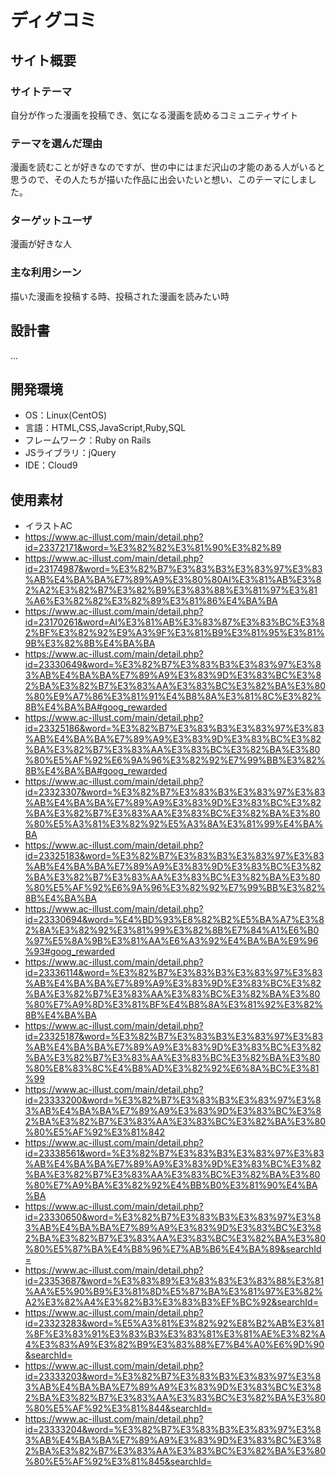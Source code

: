 # ディグコミ

## サイト概要
### サイトテーマ
自分が作った漫画を投稿でき、気になる漫画を読めるコミュニティサイト

### テーマを選んだ理由
漫画を読むことが好きなのですが、世の中にはまだ沢山の才能のある人がいると思うので、その人たちが描いた作品に出会いたいと想い、このテーマにしました。

### ターゲットユーザ
漫画が好きな人

### 主な利用シーン
描いた漫画を投稿する時、投稿された漫画を読みたい時

## 設計書
...

## 開発環境
- OS：Linux(CentOS)
- 言語：HTML,CSS,JavaScript,Ruby,SQL
- フレームワーク：Ruby on Rails
- JSライブラリ：jQuery
- IDE：Cloud9

## 使用素材
- イラストAC
- https://www.ac-illust.com/main/detail.php?id=23372171&word=%E3%82%82%E3%81%90%E3%82%89
- https://www.ac-illust.com/main/detail.php?id=23174987&word=%E3%82%B7%E3%83%B3%E3%83%97%E3%83%AB%E4%BA%BA%E7%89%A9%E3%80%80AI%E3%81%AB%E3%82%A2%E3%82%B7%E3%82%B9%E3%83%88%E3%81%97%E3%81%A6%E3%82%82%E3%82%89%E3%81%86%E4%BA%BA
- https://www.ac-illust.com/main/detail.php?id=23170261&word=AI%E3%81%AB%E3%83%87%E3%83%BC%E3%82%BF%E3%82%92%E9%A3%9F%E3%81%B9%E3%81%95%E3%81%9B%E3%82%8B%E4%BA%BA
- https://www.ac-illust.com/main/detail.php?id=23330649&word=%E3%82%B7%E3%83%B3%E3%83%97%E3%83%AB%E4%BA%BA%E7%89%A9%E3%83%9D%E3%83%BC%E3%82%BA%E3%82%B7%E3%83%AA%E3%83%BC%E3%82%BA%E3%80%80%E9%A7%86%E3%81%91%E4%B8%8A%E3%81%8C%E3%82%8B%E4%BA%BA#goog_rewarded
- https://www.ac-illust.com/main/detail.php?id=23325186&word=%E3%82%B7%E3%83%B3%E3%83%97%E3%83%AB%E4%BA%BA%E7%89%A9%E3%83%9D%E3%83%BC%E3%82%BA%E3%82%B7%E3%83%AA%E3%83%BC%E3%82%BA%E3%80%80%E5%AF%92%E6%9A%96%E3%82%92%E7%99%BB%E3%82%8B%E4%BA%BA#goog_rewarded
- https://www.ac-illust.com/main/detail.php?id=23323307&word=%E3%82%B7%E3%83%B3%E3%83%97%E3%83%AB%E4%BA%BA%E7%89%A9%E3%83%9D%E3%83%BC%E3%82%BA%E3%82%B7%E3%83%AA%E3%83%BC%E3%82%BA%E3%80%80%E5%A3%81%E3%82%92%E5%A3%8A%E3%81%99%E4%BA%BA
- https://www.ac-illust.com/main/detail.php?id=23325183&word=%E3%82%B7%E3%83%B3%E3%83%97%E3%83%AB%E4%BA%BA%E7%89%A9%E3%83%9D%E3%83%BC%E3%82%BA%E3%82%B7%E3%83%AA%E3%83%BC%E3%82%BA%E3%80%80%E5%AF%92%E6%9A%96%E3%82%92%E7%99%BB%E3%82%8B%E4%BA%BA
- https://www.ac-illust.com/main/detail.php?id=23330694&word=%E4%BD%93%E8%82%B2%E5%BA%A7%E3%82%8A%E3%82%92%E3%81%99%E3%82%8B%E7%84%A1%E6%B0%97%E5%8A%9B%E3%81%AA%E6%A3%92%E4%BA%BA%E9%96%93#goog_rewarded
- https://www.ac-illust.com/main/detail.php?id=23336114&word=%E3%82%B7%E3%83%B3%E3%83%97%E3%83%AB%E4%BA%BA%E7%89%A9%E3%83%9D%E3%83%BC%E3%82%BA%E3%82%B7%E3%83%AA%E3%83%BC%E3%82%BA%E3%80%80%E7%A9%8D%E3%81%BF%E4%B8%8A%E3%81%92%E3%82%8B%E4%BA%BA
- https://www.ac-illust.com/main/detail.php?id=23325187&word=%E3%82%B7%E3%83%B3%E3%83%97%E3%83%AB%E4%BA%BA%E7%89%A9%E3%83%9D%E3%83%BC%E3%82%BA%E3%82%B7%E3%83%AA%E3%83%BC%E3%82%BA%E3%80%80%E8%83%8C%E4%B8%AD%E3%82%92%E6%8A%BC%E3%81%99
- https://www.ac-illust.com/main/detail.php?id=23333200&word=%E3%82%B7%E3%83%B3%E3%83%97%E3%83%AB%E4%BA%BA%E7%89%A9%E3%83%9D%E3%83%BC%E3%82%BA%E3%82%B7%E3%83%AA%E3%83%BC%E3%82%BA%E3%80%80%E5%AF%92%E3%81%842
- https://www.ac-illust.com/main/detail.php?id=23338561&word=%E3%82%B7%E3%83%B3%E3%83%97%E3%83%AB%E4%BA%BA%E7%89%A9%E3%83%9D%E3%83%BC%E3%82%BA%E3%82%B7%E3%83%AA%E3%83%BC%E3%82%BA%E3%80%80%E7%A9%BA%E3%82%92%E4%BB%B0%E3%81%90%E4%BA%BA
- https://www.ac-illust.com/main/detail.php?id=23330650&word=%E3%82%B7%E3%83%B3%E3%83%97%E3%83%AB%E4%BA%BA%E7%89%A9%E3%83%9D%E3%83%BC%E3%82%BA%E3%82%B7%E3%83%AA%E3%83%BC%E3%82%BA%E3%80%80%E5%87%BA%E4%B8%96%E7%AB%B6%E4%BA%89&searchId=
- https://www.ac-illust.com/main/detail.php?id=23353687&word=%E3%83%89%E3%83%83%E3%83%88%E3%81%AA%E5%90%B9%E3%81%8D%E5%87%BA%E3%81%97%E3%82%A2%E3%82%A4%E3%82%B3%E3%83%B3%EF%BC%92&searchId=
- https://www.ac-illust.com/main/detail.php?id=23323283&word=%E5%A3%81%E3%82%92%E8%B2%AB%E3%81%8F%E3%83%91%E3%83%B3%E3%83%81%E3%81%AE%E3%82%A4%E3%83%A9%E3%82%B9%E3%83%88%E7%B4%A0%E6%9D%90&searchId=
- https://www.ac-illust.com/main/detail.php?id=23333203&word=%E3%82%B7%E3%83%B3%E3%83%97%E3%83%AB%E4%BA%BA%E7%89%A9%E3%83%9D%E3%83%BC%E3%82%BA%E3%82%B7%E3%83%AA%E3%83%BC%E3%82%BA%E3%80%80%E5%AF%92%E3%81%844&searchId=
- https://www.ac-illust.com/main/detail.php?id=23333204&word=%E3%82%B7%E3%83%B3%E3%83%97%E3%83%AB%E4%BA%BA%E7%89%A9%E3%83%9D%E3%83%BC%E3%82%BA%E3%82%B7%E3%83%AA%E3%83%BC%E3%82%BA%E3%80%80%E5%AF%92%E3%81%845&searchId=